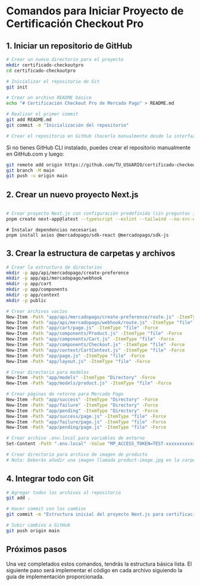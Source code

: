 # Comandos para Iniciar Proyecto de Certificación Checkout Pro

## 1. Iniciar un repositorio de GitHub

```bash
# Crear un nuevo directorio para el proyecto
mkdir certificado-checkoutpro
cd certificado-checkoutpro

# Inicializar el repositorio de Git
git init

# Crear un archivo README básico
echo "# Certificación Checkout Pro de Mercado Pago" > README.md

# Realizar el primer commit
git add README.md
git commit -m "Inicialización del repositorio"

# Crear el repositorio en GitHub (hacerlo manualmente desde la interfaz web)
```

Si no tienes GitHub CLI instalado, puedes crear el repositorio manualmente en GitHub.com y luego:

```bash
git remote add origin https://github.com/TU_USUARIO/certificado-checkoutpro.git
git branch -M main
git push -u origin main
```

## 2. Crear un nuevo proyecto Next.js

```bash

# Crear proyecto Next.js con configuración predefinida (sin preguntas interactivas)
pnpm create next-app@latest --typescript --eslint --tailwind --no-src-dir --app
```

```
# Instalar dependencias necesarias
pnpm install axios @mercadopago/sdk-react @mercadopago/sdk-js
```

## 3. Crear la estructura de carpetas y archivos

```bash
# Crear la estructura de directorios
mkdir -p app/api/mercadopago/create-preference
mkdir -p app/api/mercadopago/webhook
mkdir -p app/cart
mkdir -p app/components
mkdir -p app/context
mkdir -p public

# Crear archivos vacíos
New-Item -Path "app/api/mercadopago/create-preference/route.js" -ItemType "file" -Force
New-Item -Path "app/api/mercadopago/webhook/route.js" -ItemType "file" -Force
New-Item -Path "app/cart/page.js" -ItemType "file" -Force
New-Item -Path "app/components/Product.js" -ItemType "file" -Force
New-Item -Path "app/components/Cart.js" -ItemType "file" -Force
New-Item -Path "app/components/Checkout.js" -ItemType "file" -Force
New-Item -Path "app/context/CartContext.js" -ItemType "file" -Force
New-Item -Path "app/page.js" -ItemType "file" -Force
New-Item -Path "app/layout.js" -ItemType "file" -Force

# Crear directorio para modelos
New-Item -Path "app/models" -ItemType "Directory" -Force
New-Item -Path "app/models/product.js" -ItemType "file" -Force

# Crear páginas de retorno para Mercado Pago
New-Item -Path "app/success" -ItemType "Directory" -Force
New-Item -Path "app/failure" -ItemType "Directory" -Force
New-Item -Path "app/pending" -ItemType "Directory" -Force
New-Item -Path "app/success/page.js" -ItemType "file" -Force
New-Item -Path "app/failure/page.js" -ItemType "file" -Force
New-Item -Path "app/pending/page.js" -ItemType "file" -Force

# Crear archivo .env.local para variables de entorno
Set-Content -Path ".env.local" -Value "MP_ACCESS_TOKEN=TEST-xxxxxxxxxxxxxxxxxxxxxxxxxxxx"

# Crear directorio para archivo de imagen de producto
# Nota: Deberás añadir una imagen llamada product-image.jpg en la carpeta public
```

## 4. Integrar todo con Git

```bash
# Agregar todos los archivos al repositorio
git add .

# Hacer commit con los cambios
git commit -m "Estructura inicial del proyecto Next.js para certificación MP"

# Subir cambios a GitHub
git push origin main
```

## Próximos pasos

Una vez completados estos comandos, tendrás la estructura básica lista. El siguiente paso será implementar el código en cada archivo siguiendo la guía de implementación proporcionada.